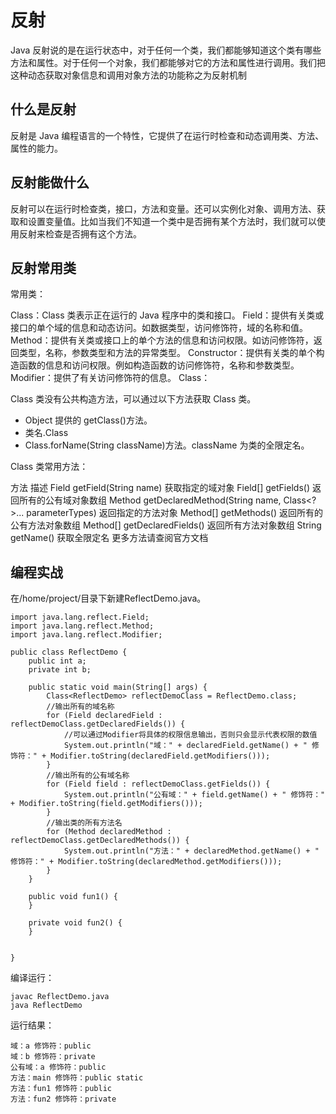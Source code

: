 # 反射 #

Java 反射说的是在运行状态中，对于任何一个类，我们都能够知道这个类有哪些方法和属性。对于任何一个对象，我们都能够对它的方法和属性进行调用。我们把这种动态获取对象信息和调用对象方法的功能称之为反射机制

## 什么是反射 ##
反射是 Java 编程语言的一个特性，它提供了在运行时检查和动态调用类、方法、属性的能力。

## 反射能做什么 ##
反射可以在运行时检查类，接口，方法和变量。还可以实例化对象、调用方法、获取和设置变量值。比如当我们不知道一个类中是否拥有某个方法时，我们就可以使用反射来检查是否拥有这个方法。

## 反射常用类 ##

常用类：

Class：Class 类表示正在运行的 Java 程序中的类和接口。
Field：提供有关类或接口的单个域的信息和动态访问。如数据类型，访问修饰符，域的名称和值。
Method：提供有关类或接口上的单个方法的信息和访问权限。如访问修饰符，返回类型，名称，参数类型和方法的异常类型。
Constructor：提供有关类的单个构造函数的信息和访问权限。例如构造函数的访问修饰符，名称和参数类型。
Modifier：提供了有关访问修饰符的信息。
Class：

Class 类没有公共构造方法，可以通过以下方法获取 Class 类。

- Object 提供的 getClass()方法。
- 类名.Class
- Class.forName(String className)方法。className 为类的全限定名。

Class 类常用方法：

方法	描述
Field getField(String name)	获取指定的域对象
Field[] getFields()	返回所有的公有域对象数组
Method getDeclaredMethod(String name, Class<?>... parameterTypes)	返回指定的方法对象
Method[] getMethods()	返回所有的公有方法对象数组
Method[] getDeclaredFields()	返回所有方法对象数组
String getName()	获取全限定名
更多方法请查阅官方文档

## 编程实战 ##

在/home/project/目录下新建ReflectDemo.java。
```
import java.lang.reflect.Field;
import java.lang.reflect.Method;
import java.lang.reflect.Modifier;

public class ReflectDemo {
    public int a;
    private int b;

    public static void main(String[] args) {
        Class<ReflectDemo> reflectDemoClass = ReflectDemo.class;
        //输出所有的域名称
        for (Field declaredField : reflectDemoClass.getDeclaredFields()) {
            //可以通过Modifier将具体的权限信息输出，否则只会显示代表权限的数值
            System.out.println("域：" + declaredField.getName() + " 修饰符：" + Modifier.toString(declaredField.getModifiers()));
        }
        //输出所有的公有域名称
        for (Field field : reflectDemoClass.getFields()) {
            System.out.println("公有域：" + field.getName() + " 修饰符：" + Modifier.toString(field.getModifiers()));
        }
        //输出类的所有方法名
        for (Method declaredMethod : reflectDemoClass.getDeclaredMethods()) {
            System.out.println("方法：" + declaredMethod.getName() + " 修饰符：" + Modifier.toString(declaredMethod.getModifiers()));
        }
    }

    public void fun1() {
    }

    private void fun2() {
    }


}
```
编译运行：
```
javac ReflectDemo.java
java ReflectDemo
```
运行结果：
```
域：a 修饰符：public
域：b 修饰符：private
公有域：a 修饰符：public
方法：main 修饰符：public static
方法：fun1 修饰符：public
方法：fun2 修饰符：private
```
























